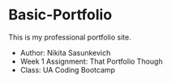 # Basic-Portfolio

This is my professional portfolio site.

* Author: Nikita Sasunkevich
* Week 1 Assignment: That Portfolio Though
* Class: UA Coding Bootcamp


